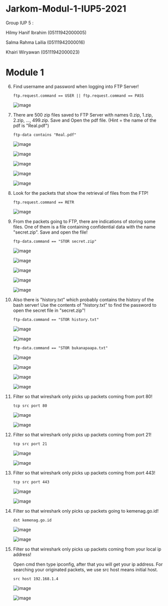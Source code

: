 # Jarkom-Modul-1-IUP5-2021

Group IUP 5 :

Hilmy Hanif Ibrahim (05111942000005)

Salma Rahma Lailia  (05111942000016)

Khairi Wiryawan     (05111942000023)


# Module 1

6.  Find username and password when logging into FTP Server!
    
    ``ftp.request.command == USER || ftp.request.command == PASS``
    
    ![image](https://user-images.githubusercontent.com/73651220/134756443-621611cb-4715-4f93-a223-b001f3ed7fa5.png)

7. There are 500 zip files saved to FTP Server with names 0.zip, 1.zip, 2.zip, ..., 499.zip. Save and Open the pdf file. (Hint = the name of the pdf is "Real.pdf")

    ``ftp-data contains "Real.pdf"``
    
    ![image](https://user-images.githubusercontent.com/73651220/134769365-931c561d-4749-4446-9664-0204271c93e5.png)
    
    ![image](https://user-images.githubusercontent.com/73651220/134756487-50ab3f31-db88-4938-9856-6b61d0b40b03.png)

    ![image](https://user-images.githubusercontent.com/73651220/134756492-2fdb5872-0cc3-4c5b-8a6b-5726a597bff1.png)

    ![image](https://user-images.githubusercontent.com/73651220/134756960-8a4abe08-38ec-4f33-a373-e817613bab9c.png)

    ![image](https://user-images.githubusercontent.com/73651220/134756517-c13a9c70-662f-4c11-9573-71f9075e60be.png)

8. Look for the packets that show the retrieval of files from the FTP!

    ``ftp.request.command == RETR``
    
    ![image](https://user-images.githubusercontent.com/73651220/134756593-c187c301-5760-44cc-9ccc-69bb933e55b0.png)

9. From the packets going to FTP, there are indications of storing some files. One of them is a file containing confidential data with the name "secret.zip". Save and open the file!

    ``ftp-data.command == "STOR secret.zip"``
    
    ![image](https://user-images.githubusercontent.com/73651220/134756647-8ad74b6b-702c-4d81-a934-2bbc4d9c0208.png)

    ![image](https://user-images.githubusercontent.com/73651220/134756651-6fc58c74-58f2-4fe4-9e4d-501cab2a7f3e.png)

    ![image](https://user-images.githubusercontent.com/73651220/134756659-6c0d06b3-8f91-499b-a15e-9bab8cbd318d.png)

    ![image](https://user-images.githubusercontent.com/73651220/134756687-d8188a4d-fc96-4f54-a846-61169b83a2e1.png)

    ![image](https://user-images.githubusercontent.com/73651220/134756731-35135baa-230b-4fc3-a6be-79e499a95cdc.png)

10. Also there is "history.txt" which probably contains the history of the bash server! Use the contents of "history.txt" to find the password to open the secret file in "secret.zip"!

    ``ftp-data.command == "STOR history.txt"``
    
    ![image](https://user-images.githubusercontent.com/73651220/134756817-a6bdad89-a9d8-4688-8190-db40f21b9e7d.png)

    ![image](https://user-images.githubusercontent.com/73651220/134756836-6eb34787-f46b-4b0c-9491-678ade1cfa44.png)

    ``ftp-data.command == "STOR bukanapaapa.txt"``
    
    ![image](https://user-images.githubusercontent.com/73651220/134756847-de13880f-c736-48b8-b35e-3560ac5ffea4.png)

    ![image](https://user-images.githubusercontent.com/73651220/134756863-5363955e-934b-4f5e-9d51-70dceb4deb14.png)
    
    ![image](https://user-images.githubusercontent.com/73651220/134756903-40468e75-f223-46c6-a2f8-88f234746fb3.png)

    ![image](https://user-images.githubusercontent.com/73651220/134756909-6eadb4d3-7580-46f1-83b7-e9b05663af8e.png)

11. Filter so that wireshark only picks up packets coming from port 80!

    ``tcp src port 80``
    
    ![image](https://user-images.githubusercontent.com/73702347/134542323-7dc6bdd8-cb73-40bd-a41b-36fd0022fb77.png)

    ![image](https://user-images.githubusercontent.com/73702347/134542432-ea7730cb-4724-42f5-b176-5b71dcdfeb0f.png)

12. Filter so that wireshark only picks up packets coming from port 21!

     ``tcp src port 21``
     
     ![image](https://user-images.githubusercontent.com/73702347/134542766-cc3d1045-3a42-4f3e-92be-e54617dede05.png)
     
     ![image](https://user-images.githubusercontent.com/73702347/134542869-05f48479-4a0e-40a0-afef-30a701fd436c.png)

13. Filter so that wireshark only picks up packets coming from port 443!

     ``tcp src port 443``

    ![image](https://user-images.githubusercontent.com/73702347/134542966-6c8f542b-792f-4d03-a623-463e19d288c2.png)
    
    ![image](https://user-images.githubusercontent.com/73702347/134543000-3594efd1-4537-4a78-9513-4f5454ffe332.png)

14. Filter so that wireshark only picks up packets going to kemenag.go.id!

     ``dst kemenag.go.id``
     
     ![image](https://user-images.githubusercontent.com/73702347/134543239-2ed092d6-a4b2-488b-83b6-b1053a566ebe.png)
     
     ![image](https://user-images.githubusercontent.com/73702347/134543337-c22bc23c-dd10-4e79-a7a7-df8580b17be8.png)
     
15. Filter so that wireshark only picks up packets coming from your local ip address!

    Open cmd then type ipconfig, after that you will get your ip address. For searching your originated packets, we use src host means initial host.

    ``src host 192.168.1.4``
    
    ![image](https://user-images.githubusercontent.com/73702347/134543511-f6362835-40ff-45f2-b49e-619e4b8fb485.png)
    
    ![image](https://user-images.githubusercontent.com/73702347/134543531-146953c4-6861-4103-a514-46928d3dac03.png)

    
